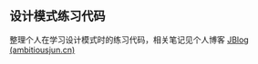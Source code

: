 ## 设计模式练习代码

整理个人在学习设计模式时的练习代码，相关笔记见个人博客 [JBlog (ambitiousjun.cn)](https://blog.ambitiousjun.cn/#/index/blog-detail/5f3851a3c7f14cd556fa79bbbd3b2635) 

